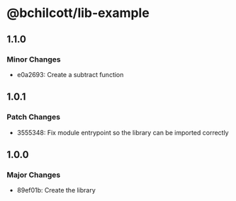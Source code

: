 # @bchilcott/lib-example

## 1.1.0

### Minor Changes

- e0a2693: Create a subtract function

## 1.0.1

### Patch Changes

- 3555348: Fix module entrypoint so the library can be imported correctly

## 1.0.0

### Major Changes

- 89ef01b: Create the library
